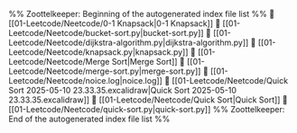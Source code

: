 %% Zoottelkeeper: Beginning of the autogenerated index file list  %%
📄 [[01-Leetcode/Neetcode/0-1 Knapsack|0-1 Knapsack]]
📄 [[01-Leetcode/Neetcode/bucket-sort.py|bucket-sort.py]]
📄 [[01-Leetcode/Neetcode/dijkstra-algorithm.py|dijkstra-algorithm.py]]
📄 [[01-Leetcode/Neetcode/knapsack.py|knapsack.py]]
📄 [[01-Leetcode/Neetcode/Merge Sort|Merge Sort]]
📄 [[01-Leetcode/Neetcode/merge-sort.py|merge-sort.py]]
📄 [[01-Leetcode/Neetcode/noice.log|noice.log]]
📄 [[01-Leetcode/Neetcode/Quick Sort 2025-05-10 23.33.35.excalidraw|Quick Sort 2025-05-10 23.33.35.excalidraw]]
📄 [[01-Leetcode/Neetcode/Quick Sort|Quick Sort]]
📄 [[01-Leetcode/Neetcode/quick-sort.py|quick-sort.py]]
%% Zoottelkeeper: End of the autogenerated index file list  %%
